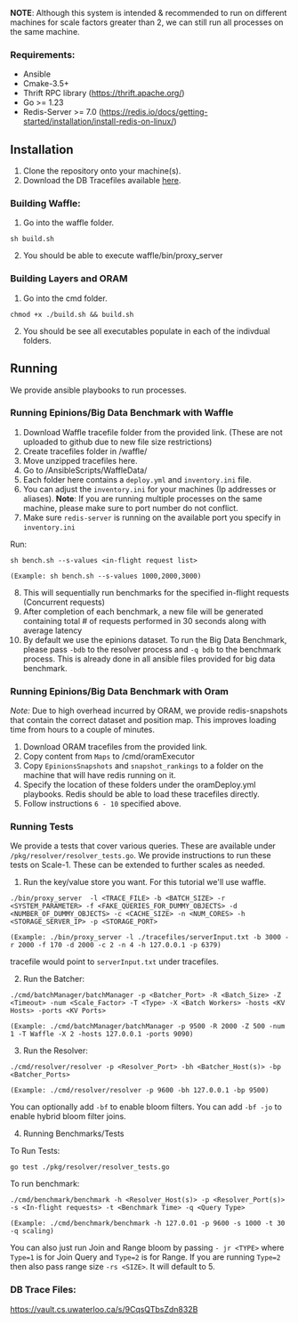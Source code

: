 **NOTE**: Although this system is intended & recommended to run on different machines for scale factors greater than 2, we can still run all processes on the same machine. 


### Requirements:
* Ansible 
* Cmake-3.5+
* Thrift RPC library (https://thrift.apache.org/)
* Go >= 1.23
* Redis-Server >= 7.0 (https://redis.io/docs/getting-started/installation/install-redis-on-linux/)


## Installation 

1. Clone the repository onto your machine(s).
2. Download the DB Tracefiles available [here](https://vault.cs.uwaterloo.ca/s/9CqsQTbsZdn832B). 


### Building Waffle:
1. Go into the waffle folder.

```
sh build.sh
```

2. You should be able to execute waffle/bin/proxy_server

### Building Layers and ORAM 

1. Go into the cmd folder.

```
chmod +x ./build.sh && build.sh
```

2. You should be see all executables populate in each of the indivdual folders. 


## Running

We provide ansible playbooks to run processes. 


### Running Epinions/Big Data Benchmark with Waffle

1. Download Waffle tracefile folder from the provided link. (These are not uploaded to github due to new file size restrictions)
2. Create tracefiles folder in /waffle/
3. Move unzipped tracefiles here. 
4. Go to /AnsibleScripts/WaffleData/ 
5. Each folder here contains a `deploy.yml` and `inventory.ini` file. 
6. You can adjust the `inventory.ini` for your machines (Ip addresses or aliases). **Note**: If you are running multiple processes on the same machine, please make sure to port number do not conflict. 
7. Make sure `redis-server` is running on the available port you specify in `inventory.ini`

Run: 
```
sh bench.sh --s-values <in-flight request list>

(Example: sh bench.sh --s-values 1000,2000,3000)
```

8. This will sequentially run benchmarks for the specified in-flight requests (Concurrent requests)
9. After completion of each benchmark, a new file will be generated containing total # of requests performed in 30 seconds along with average latency
10. By default we use the epinions dataset. To run the Big Data Benchmark, please pass `-bdb` to the resolver process and `-q bdb` to the benchmark process. This is already done in all ansible files provided for big data benchmark. 


### Running Epinions/Big Data Benchmark with Oram
*Note:* Due to high overhead incurred by ORAM, we provide redis-snapshots that contain the correct dataset and position map. This improves loading time from hours to a couple of minutes. 

1. Download ORAM tracefiles from the provided link.
2. Copy content from `Maps` to /cmd/oramExecutor
3. Copy `EpinionsSnapshots` and `snapshot_rankings` to a folder on the machine that will have redis running on it. 
4. Specify the location of these folders under the oramDeploy.yml playbooks. Redis should be able to load these tracefiles directly. 
5. Follow instructions `6 - 10` specified above. 


### Running Tests

We provide a tests that cover various queries. These are available under `/pkg/resolver/resolver_tests.go`. We provide instructions to run these tests on Scale-1. These can be extended to further scales as needed. 

1. Run the key/value store you want. For this tutorial we'll use waffle. 

```
./bin/proxy_server  -l <TRACE_FILE> -b <BATCH_SIZE> -r <SYSTEM_PARAMETER> -f <FAKE_QUERIES_FOR_DUMMY_OBJECTS> -d <NUMBER_OF_DUMMY_OBJECTS> -c <CACHE_SIZE> -n <NUM_CORES> -h <STORAGE_SERVER_IP> -p <STORAGE_PORT>

(Example: ./bin/proxy_server -l ./tracefiles/serverInput.txt -b 3000 -r 2000 -f 170 -d 2000 -c 2 -n 4 -h 127.0.0.1 -p 6379)
```

tracefile would point to `serverInput.txt` under tracefiles. 

2. Run the Batcher:

```
./cmd/batchManager/batchManager -p <Batcher_Port> -R <Batch_Size> -Z <Timeout> -num <Scale_Factor> -T <Type> -X <Batch Workers> -hosts <KV Hosts> -ports <KV Ports>

(Example: ./cmd/batchManager/batchManager -p 9500 -R 2000 -Z 500 -num 1 -T Waffle -X 2 -hosts 127.0.0.1 -ports 9090)
```

3. Run the Resolver: 

```
./cmd/resolver/resolver -p <Resolver_Port> -bh <Batcher_Host(s)> -bp <Batcher_Ports> 

(Example: ./cmd/resolver/resolver -p 9600 -bh 127.0.0.1 -bp 9500)
```

You can optionally add `-bf` to enable bloom filters. You can add `-bf -jo` to enable hybrid bloom filter joins. 

4. Running Benchmarks/Tests

To Run Tests: 

```
go test ./pkg/resolver/resolver_tests.go
```

To run benchmark: 

```
./cmd/benchmark/benchmark -h <Resolver_Host(s)> -p <Resolver_Port(s)> -s <In-flight requests> -t <Benchmark Time> -q <Query Type>

(Example: ./cmd/benchmark/benchmark -h 127.0.01 -p 9600 -s 1000 -t 30 -q scaling)
```

You can also just run Join and Range bloom by passing `- jr <TYPE>` where `Type=1` is for Join Query and `Type=2` is for Range. 
If you are running `Type=2` then also pass range size `-rs <SIZE>`. It will default to 5.



### DB Trace Files: 
https://vault.cs.uwaterloo.ca/s/9CqsQTbsZdn832B
